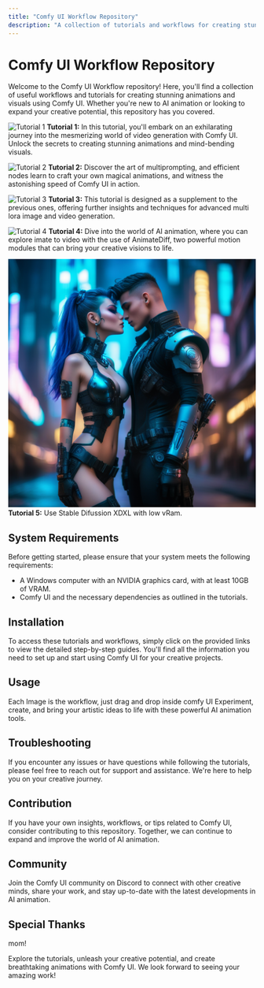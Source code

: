 ```yaml
---
title: "Comfy UI Workflow Repository"
description: "A collection of tutorials and workflows for creating stunning animations with Comfy UI."
---
```


# Comfy UI Workflow Repository

Welcome to the Comfy UI Workflow repository! Here, you'll find a collection of useful workflows and tutorials for creating stunning animations and visuals using Comfy UI. Whether you're new to AI animation or looking to expand your creative potential, this repository has you covered.

![Tutorial 1](https://github.com/camaerart/ComfyUI-Usefull-Workfrows/blob/main/Workflow-Tutorial1.png)
**Tutorial 1:** In this tutorial, you'll embark on an exhilarating journey into the mesmerizing world of video generation with Comfy UI. Unlock the secrets to creating stunning animations and mind-bending visuals.

![Tutorial 2](https://github.com/camaerart/ComfyUI-Usefull-Workfrows/blob/main/ComfyUI_00005_.png)
**Tutorial 2:** Discover the art of multiprompting, and efficient nodes  learn to craft your own magical animations, and witness the astonishing speed of Comfy UI in action.

![Tutorial 3](https://github.com/camaerart/ComfyUI-Usefull-Workfrows/blob/main/animate%20diff%20hoodie%20tutorial.png)
**Tutorial 3:** This tutorial is designed as a supplement to the previous ones, offering further insights and techniques for advanced multi lora image and video generation.

![Tutorial 4](https://github.com/camaerart/ComfyUI-Usefull-Workfrows/blob/main/robotic%20girl2410.png )
**Tutorial 4:** Dive into the world of AI animation, where you can explore imate to video with the use of  AnimateDiff, two powerful motion modules that can bring your creative visions to life.

![SSD-1B mini XL](https://github.com/camaerart/ComfyUI-Useful-Workfrows/blob/main/SSD%20mini%20XL.png)
**Tutorial 5:** Use Stable Difussion XDXL with low vRam.

## System Requirements

Before getting started, please ensure that your system meets the following requirements:
- A Windows computer with an NVIDIA graphics card, with at least 10GB of VRAM.
- Comfy UI and the necessary dependencies as outlined in the tutorials.

## Installation

To access these tutorials and workflows, simply click on the provided links to view the detailed step-by-step guides. You'll find all the information you need to set up and start using Comfy UI for your creative projects.

## Usage

Each Image is the workflow, just drag and drop inside comfy UI Experiment, create, and bring your artistic ideas to life with these powerful AI animation tools.

## Troubleshooting

If you encounter any issues or have questions while following the tutorials, please feel free to reach out for support and assistance. We're here to help you on your creative journey.

## Contribution

If you have your own insights, workflows, or tips related to Comfy UI, consider contributing to this repository. Together, we can continue to expand and improve the world of AI animation.

## Community

Join the Comfy UI community on Discord to connect with other creative minds, share your work, and stay up-to-date with the latest developments in AI animation.



## Special Thanks

mom! 

Explore the tutorials, unleash your creative potential, and create breathtaking animations with Comfy UI. We look forward to seeing your amazing work!

